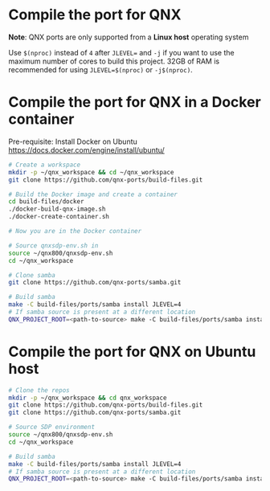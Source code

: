 # Compile the port for QNX

**Note**: QNX ports are only supported from a **Linux host** operating system

Use `$(nproc)` instead of `4` after `JLEVEL=` and `-j` if you want to use the maximum number of cores to build this project.
32GB of RAM is recommended for using `JLEVEL=$(nproc)` or `-j$(nproc)`.

# Compile the port for QNX in a Docker container

Pre-requisite: Install Docker on Ubuntu https://docs.docker.com/engine/install/ubuntu/

```bash
# Create a workspace
mkdir -p ~/qnx_workspace && cd ~/qnx_workspace
git clone https://github.com/qnx-ports/build-files.git

# Build the Docker image and create a container
cd build-files/docker
./docker-build-qnx-image.sh
./docker-create-container.sh

# Now you are in the Docker container

# Source qnxsdp-env.sh in
source ~/qnx800/qnxsdp-env.sh
cd ~/qnx_workspace

# Clone samba
git clone https://github.com/qnx-ports/samba.git

# Build samba
make -C build-files/ports/samba install JLEVEL=4
# If samba source is present at a different location
QNX_PROJECT_ROOT=<path-to-source> make -C build-files/ports/samba install JLEVEL=4
```

# Compile the port for QNX on Ubuntu host

```bash
# Clone the repos
mkdir -p ~/qnx_workspace && cd qnx_workspace
git clone https://github.com/qnx-ports/build-files.git
git clone https://github.com/qnx-ports/samba.git

# Source SDP environment
source ~/qnx800/qnxsdp-env.sh
cd ~/qnx_workspace

# Build samba
make -C build-files/ports/samba install JLEVEL=4
# If samba source is present at a different location
QNX_PROJECT_ROOT=<path-to-source> make -C build-files/ports/samba install JLEVEL=4
```
